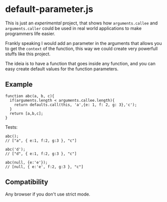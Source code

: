 # default-parameter.js

This is just an *experimental* project, that shows how `arguments.callee` and `arguments.caller`
could be used in real world applications to make programmers life easier.

Frankly speaking I would add an parameter in the arguments that allows you to get the `context`
of the function, this way we could create very powerfull stuffs like this project.

The ideia is to have a function that goes inside any function, and you can easy create
default values for the function parameters.

## Example

```
function abc(a, b, c){
  if(arguments.length < arguments.callee.length){
    return defaults.call(this, 'a',{e: 1, f: 2, g: 3},'c');
  }
  return [a,b,c];
}
```

Tests:

```
abc();
// ["a", { e:1, f:2, g:3 }, "c"]

abc('d');
// ["d", { e:1, f:2, g:3 }, "c"]

abc(null, {e:'e'});
// [null, { e:'e', f:2, g:3 }, "c"]
```

## Compatibility

Any browser if you don't use strict mode.
